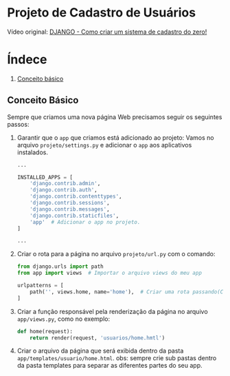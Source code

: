 # Projeto de Cadastro de Usuários

Vídeo original: [DJANGO - Como criar um sistema de cadastro do zero!](https://youtu.be/-m5ywU8SW9E?si=oQPDXJPUFNoZpR6U)

# Índece

1. [Conceito básico](#01-basico)


<div id="Básico" />

## Conceito Básico

Sempre que criamos uma nova página Web precisamos seguir os seguintes passos:

1. Garantir que o `app` que criamos está adicionado ao projeto:
    Vamos no arquivo `projeto/settings.py` e adicionar o `app` aos aplicativos instalados.
    ```python
    ...

    INSTALLED_APPS = [
        'django.contrib.admin',
        'django.contrib.auth',
        'django.contrib.contenttypes',
        'django.contrib.sessions',
        'django.contrib.messages',
        'django.contrib.staticfiles',
        'app'  # Adicionar o app no projeto.
    ]

    ...
    ```

2. Criar o rota para a página no arquivo `projeto/url.py` com o comando:
    ```python
    from django.urls import path
    from app import views  # Importar o arquivo views do meu app

    urlpatterns = [
        path('', views.home, name='home'),  # Criar uma rota passando(Caminho, Função, Nome do caminho)
    ]
    ```

3. Criar a função responsável pela renderização da página no arquivo `app/views.py`, como no exemplo:
    ```python
    def home(request):
        return render(request, 'usuarios/home.hmtl')
    ```

4. Criar o arquivo da página que será exibida dentro da pasta `app/templates/usuario/home.html`. obs: sempre crie sub pastas dentro da pasta templates para separar as diferentes partes do seu app.